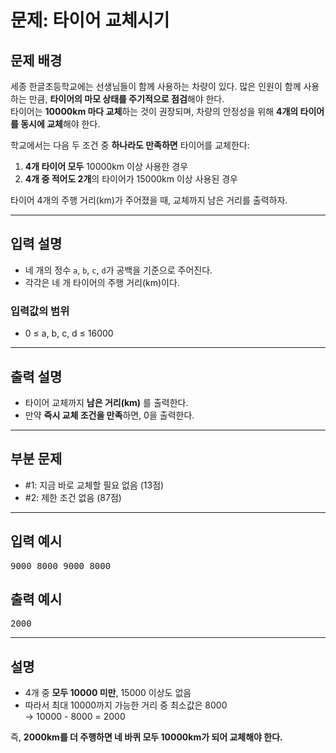# 문제: 타이어 교체시기

## 문제 배경

세종 한글초등학교에는 선생님들이 함께 사용하는 차량이 있다. 많은 인원이 함께 사용하는 만큼, **타이어의 마모 상태를 주기적으로 점검**해야 한다.  
타이어는 **10000km 마다 교체**하는 것이 권장되며, 차량의 안정성을 위해 **4개의 타이어를 동시에 교체**해야 한다.

학교에서는 다음 두 조건 중 **하나라도 만족하면** 타이어를 교체한다:

1. **4개 타이어 모두** 10000km 이상 사용한 경우
2. **4개 중 적어도 2개**의 타이어가 15000km 이상 사용된 경우

타이어 4개의 주행 거리(km)가 주어졌을 때, 교체까지 남은 거리를 출력하자.

---

## 입력 설명

- 네 개의 정수 `a`, `b`, `c`, `d`가 공백을 기준으로 주어진다.  
- 각각은 네 개 타이어의 주행 거리(km)이다.

### 입력값의 범위

- 0 ≤ a, b, c, d ≤ 16000

---

## 출력 설명

- 타이어 교체까지 **남은 거리(km)** 를 출력한다.  
- 만약 **즉시 교체 조건을 만족**하면, 0을 출력한다.

---

## 부분 문제

- #1: 지금 바로 교체할 필요 없음 (13점)
- #2: 제한 조건 없음 (87점)

---

## 입력 예시
<pre>9000 8000 9000 8000</pre>


## 출력 예시
<pre>2000</pre>


---

## 설명

- 4개 중 **모두 10000 미만**, 15000 이상도 없음  
- 따라서 최대 10000까지 가능한 거리 중 최소값은 8000  
→ 10000 - 8000 = 2000

즉, **2000km를 더 주행하면 네 바퀴 모두 10000km가 되어 교체해야 한다.**